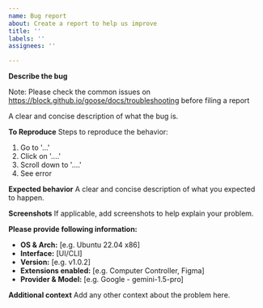```yaml
---
name: Bug report
about: Create a report to help us improve
title: ''
labels: ''
assignees: ''

---
```


**Describe the bug**

Note: Please check the common issues on https://block.github.io/goose/docs/troubleshooting before filing a report

A clear and concise description of what the bug is.

**To Reproduce**
Steps to reproduce the behavior:
1. Go to '...'
2. Click on '....'
3. Scroll down to '....'
4. See error

**Expected behavior**
A clear and concise description of what you expected to happen.

**Screenshots**
If applicable, add screenshots to help explain your problem.

**Please provide following information:**
 - **OS & Arch:** [e.g. Ubuntu 22.04 x86]
 - **Interface:** [UI/CLI]
 - **Version:** [e.g. v1.0.2]
 - **Extensions enabled:** [e.g. Computer Controller, Figma]
 - **Provider & Model:** [e.g. Google - gemini-1.5-pro]

**Additional context**
Add any other context about the problem here.
